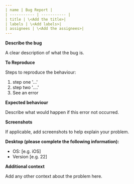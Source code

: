 ```yaml
---
| name | Bug Report |
| ----------- | ----------- |
| title | \<Add the title>|
| labels | \<Add labels>|
| assignees | \<Add the assignees>|
---
```





**Describe the bug**

A clear description of what the bug is.

**To Reproduce**

Steps to reproduce the behaviour:

1. step one '...'
2. step two '....'
3. See an error

**Expected behaviour**

Describe what would happen if this error not occurred.

**Screenshots**

If applicable, add screenshots to help explain your problem.

**Desktop (please complete the following information):**

- OS: [e.g. iOS]
- Version [e.g. 22]

**Additional context**

Add any other context about the problem here.
